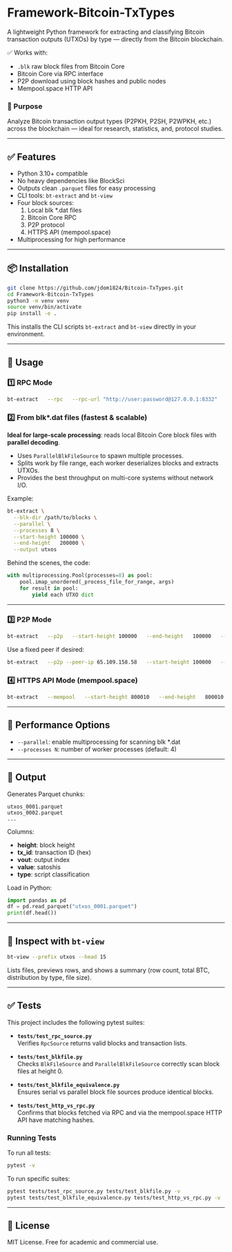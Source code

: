 # Framework-Bitcoin-TxTypes

A lightweight Python framework for extracting and classifying Bitcoin transaction outputs (UTXOs) by type — directly from the Bitcoin blockchain.

✅ Works with:
- `.blk` raw block files from Bitcoin Core
- Bitcoin Core via RPC interface
- P2P download using block hashes and public nodes
- Mempool.space HTTP API

### 🎯 Purpose

Analyze Bitcoin transaction output types (P2PKH, P2SH, P2WPKH, etc.) across the blockchain — ideal for research, statistics, and, protocol studies.

---

## ✅ Features

- Python 3.10+ compatible  
- No heavy dependencies like BlockSci  
- Outputs clean `.parquet` files for easy processing  
- CLI tools: `bt-extract` and `bt-view`  
- Four block sources:  
  1. Local blk *.dat files  
  2. Bitcoin Core RPC  
  3. P2P protocol  
  4. HTTPS API (mempool.space)  
- Multiprocessing for high performance  

---

## 📦 Installation

```bash
git clone https://github.com/jdom1824/Bitcoin-TxTypes.git
cd Framework-Bitcoin-TxTypes
python3 -m venv venv
source venv/bin/activate
pip install -e .
```

This installs the CLI scripts `bt-extract` and `bt-view` directly in your environment.

---

## 🚀 Usage

### 1️⃣ RPC Mode

```bash
bt-extract   --rpc   --rpc-url "http://user:password@127.0.0.1:8332"   --start-height 100000   --end-height   100000   --output utxos
```

### 2️⃣ From blk*.dat files (fastest & scalable)

**Ideal for large-scale processing**: reads local Bitcoin Core block files with **parallel decoding**.

- Uses `ParallelBlkFileSource` to spawn multiple processes.
- Splits work by file range, each worker deserializes blocks and extracts UTXOs.
- Provides the best throughput on multi-core systems without network I/O.

Example:

```bash
bt-extract \
  --blk-dir /path/to/blocks \
  --parallel \
  --processes 8 \
  --start-height 100000 \
  --end-height   200000 \
  --output utxos
```

Behind the scenes, the code:

```python
with multiprocessing.Pool(processes=8) as pool:
    pool.imap_unordered(_process_file_for_range, args)
    for result in pool:
        yield each UTXO dict
```

---

### 3️⃣ P2P Mode

```bash
bt-extract   --p2p   --start-height 100000   --end-height   100000   --output utxos
```

Use a fixed peer if desired:

```bash
bt-extract   --p2p --peer-ip 65.109.158.58   --start-height 100000   --end-height   100000   --output utxos
```

### 4️⃣ HTTPS API Mode (mempool.space)

```bash
bt-extract   --mempool   --start-height 800010   --end-height   800010   --output utxos_http
```

---

## 🔧 Performance Options

- `--parallel`: enable multiprocessing for scanning blk *.dat  
- `--processes N`: number of worker processes (default: 4)  

---

## 🧪 Output

Generates Parquet chunks:

```
utxos_0001.parquet
utxos_0002.parquet
...
```

Columns:

- **height**: block height  
- **tx_id**: transaction ID (hex)  
- **vout**: output index  
- **value**: satoshis  
- **type**: script classification  

Load in Python:

```python
import pandas as pd
df = pd.read_parquet("utxos_0001.parquet")
print(df.head())
```

---

## 👀 Inspect with `bt-view`

```bash
bt-view --prefix utxos --head 15
```

Lists files, previews rows, and shows a summary (row count, total BTC, distribution by type, file size).

---

## ✅ Tests

This project includes the following pytest suites:

- **`tests/test_rpc_source.py`**  
  Verifies `RpcSource` returns valid blocks and transaction lists.

- **`tests/test_blkfile.py`**  
  Checks `BlkFileSource` and `ParallelBlkFileSource` correctly scan block files at height 0.

- **`tests/test_blkfile_equivalence.py`**  
  Ensures serial vs parallel block file sources produce identical blocks.

- **`tests/test_http_vs_rpc.py`**  
  Confirms that blocks fetched via RPC and via the mempool.space HTTP API have matching hashes.

### Running Tests

To run all tests:

```bash
pytest -v
```

To run specific suites:

```bash
pytest tests/test_rpc_source.py tests/test_blkfile.py -v
pytest tests/test_blkfile_equivalence.py tests/test_http_vs_rpc.py -v
```

---

## 📄 License

MIT License. Free for academic and commercial use.
